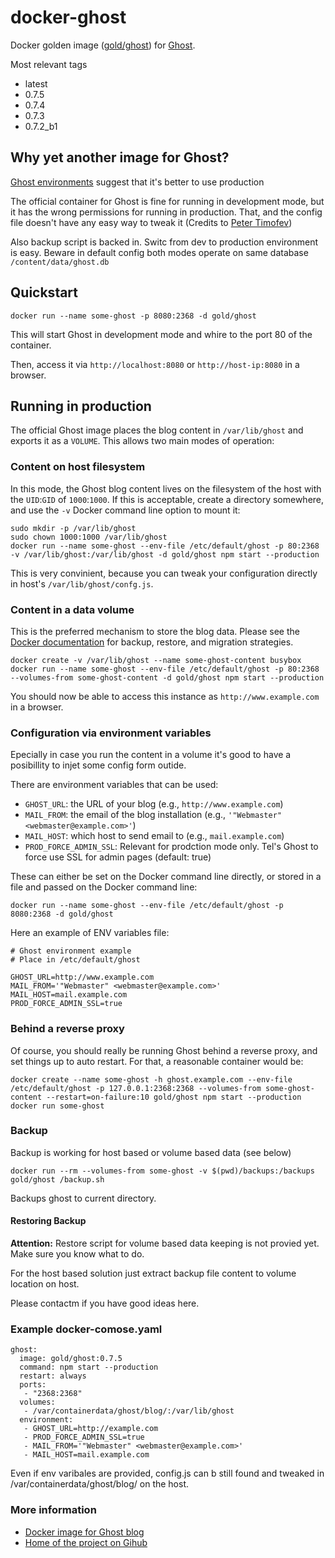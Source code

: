 # docker-ghost

Docker golden image ([gold/ghost](https://hub.docker.com/r/gold/ghost/)) for [Ghost](https://github.com/TryGhost/Ghost).

Most relevant tags
* latest
* 0.7.5
* 0.7.4
* 0.7.3
* 0.7.2_b1


## Why yet another image for Ghost?

[Ghost environments](http://support.ghost.org/config/#about-environments) suggest that it's better to use production

The official container for Ghost is fine for running in development mode, but it has the wrong
permissions for running in production. That, and the config file doesn't have any easy way to tweak
it (Credits to [Peter Timofev](https://github.com/ptimof/docker-ghost))

Also backup script is backed in.
Switc from dev to production environment is easy. Beware in default config both modes operate on same database
`/content/data/ghost.db`


## Quickstart

```
docker run --name some-ghost -p 8080:2368 -d gold/ghost
```

This will start Ghost in development mode and whire to the port 80 of the container.

Then, access it via `http://localhost:8080` or `http://host-ip:8080` in a browser.

## Running in production

The official Ghost image places the blog content in `/var/lib/ghost` and exports it as a `VOLUME`.
This allows two main modes of operation:

### Content on host filesystem

In this mode, the Ghost blog content lives on the filesystem of the host with the `UID`:`GID` of
`1000`:`1000`. If this is acceptable, create a directory somewhere, and use the `-v` Docker command
line option to mount it:

```
sudo mkdir -p /var/lib/ghost
sudo chown 1000:1000 /var/lib/ghost
docker run --name some-ghost --env-file /etc/default/ghost -p 80:2368 -v /var/lib/ghost:/var/lib/ghost -d gold/ghost npm start --production
```

This is very convinient, because you can tweak your configuration directly in host's `/var/lib/ghost/confg.js`.

### Content in a data volume

This is the preferred mechanism to store the blog data. Please see the
[Docker documentation](https://docs.docker.com/userguide/dockervolumes/#backup-restore-or-migrate-data-volumes)
for backup, restore, and migration strategies.

```
docker create -v /var/lib/ghost --name some-ghost-content busybox
docker run --name some-ghost --env-file /etc/default/ghost -p 80:2368 --volumes-from some-ghost-content -d gold/ghost npm start --production
```

You should now be able to access this instance as `http://www.example.com` in a browser.

### Configuration via environment variables

Epecially in case you run the content in a volume it's good to have a posibillity to injet some config form outide.

There are environment variables that can be used:

* `GHOST_URL`: the URL of your blog (e.g., `http://www.example.com`)
* `MAIL_FROM`: the email of the blog installation (e.g., `'"Webmaster" <webmaster@example.com>'`)
* `MAIL_HOST`: which host to send email to (e.g., `mail.example.com`)
* `PROD_FORCE_ADMIN_SSL`: Relevant for prodction mode only. Tel's Ghost to force use SSL for admin pages (default: true)

These can either be set on the Docker command line directly, or stored in a file and passed on
the Docker command line:

```
docker run --name some-ghost --env-file /etc/default/ghost -p 8080:2368 -d gold/ghost
```

Here an example of ENV variables file:
```
# Ghost environment example
# Place in /etc/default/ghost

GHOST_URL=http://www.example.com
MAIL_FROM='"Webmaster" <webmaster@example.com>'
MAIL_HOST=mail.example.com
PROD_FORCE_ADMIN_SSL=true
```

### Behind a reverse proxy

Of course, you should really be running Ghost behind a reverse proxy, and set things up to auto restart. For that,
a reasonable container would be:

```
docker create --name some-ghost -h ghost.example.com --env-file /etc/default/ghost -p 127.0.0.1:2368:2368 --volumes-from some-ghost-content --restart=on-failure:10 gold/ghost npm start --production
docker run some-ghost
```

### Backup 

Backup is working for host based or volume based data (see below)

```
docker run --rm --volumes-from some-ghost -v $(pwd)/backups:/backups gold/ghost /backup.sh
```
Backups ghost to current directory.

#### Restoring Backup
**Attention:**  Restore script for volume based data keeping is not provied yet. Make sure you know what to do.

For the host based solution just extract backup file content to volume location on host.

Please contactm if you have good ideas here.


### Example docker-comose.yaml
```
ghost:
  image: gold/ghost:0.7.5
  command: npm start --production
  restart: always  
  ports: 
   - "2368:2368"
  volumes:
   - /var/containerdata/ghost/blog/:/var/lib/ghost
  environment:
   - GHOST_URL=http://example.com
   - PROD_FORCE_ADMIN_SSL=true
   - MAIL_FROM='"Webmaster" <webmaster@example.com>'
   - MAIL_HOST=mail.example.com

```
Even if env varibales are provided, config.js can b still found and tweaked in /var/containerdata/ghost/blog/ on the host.

### More information

* [Docker image for Ghost blog](http://alexander.holbreich.org/docker-ghost-image/)
* [Home of the project on Gihub](https://github.com/aholbreich/docker-ghost)


